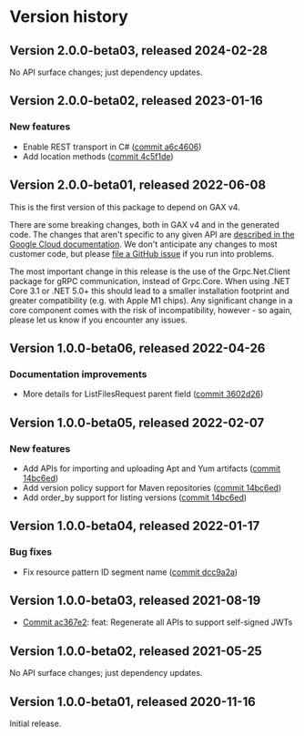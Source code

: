 # Version history

## Version 2.0.0-beta03, released 2024-02-28

No API surface changes; just dependency updates.

## Version 2.0.0-beta02, released 2023-01-16

### New features

- Enable REST transport in C# ([commit a6c4606](https://github.com/googleapis/google-cloud-dotnet/commit/a6c46063bd961a9dadc728a780d66de772f28e71))
- Add location methods ([commit 4c5f1de](https://github.com/googleapis/google-cloud-dotnet/commit/4c5f1deedbab60585fb109ab6ec0fafc86f0bcff))

## Version 2.0.0-beta01, released 2022-06-08

This is the first version of this package to depend on GAX v4.

There are some breaking changes, both in GAX v4 and in the generated
code. The changes that aren't specific to any given API are [described in the Google Cloud
documentation](https://cloud.google.com/dotnet/docs/reference/help/breaking-gax4).
We don't anticipate any changes to most customer code, but please [file a
GitHub issue](https://github.com/googleapis/google-cloud-dotnet/issues/new/choose)
if you run into problems.

The most important change in this release is the use of the Grpc.Net.Client package
for gRPC communication, instead of Grpc.Core. When using .NET Core 3.1 or .NET 5.0+
this should lead to a smaller installation footprint and greater compatibility (e.g.
with Apple M1 chips). Any significant change in a core component comes with the risk
of incompatibility, however - so again, please let us know if you encounter any
issues.


## Version 1.0.0-beta06, released 2022-04-26

### Documentation improvements

- More details for ListFilesRequest parent field ([commit 3602d26](https://github.com/googleapis/google-cloud-dotnet/commit/3602d266918515ebfc533a44a77986b2e9b10673))

## Version 1.0.0-beta05, released 2022-02-07

### New features

- Add APIs for importing and uploading Apt and Yum artifacts ([commit 14bc6ed](https://github.com/googleapis/google-cloud-dotnet/commit/14bc6edc0e67a2a0809486c66ce901e63b07a42f))
- Add version policy support for Maven repositories ([commit 14bc6ed](https://github.com/googleapis/google-cloud-dotnet/commit/14bc6edc0e67a2a0809486c66ce901e63b07a42f))
- Add order_by support for listing versions ([commit 14bc6ed](https://github.com/googleapis/google-cloud-dotnet/commit/14bc6edc0e67a2a0809486c66ce901e63b07a42f))

## Version 1.0.0-beta04, released 2022-01-17

### Bug fixes

- Fix resource pattern ID segment name ([commit dcc9a2a](https://github.com/googleapis/google-cloud-dotnet/commit/dcc9a2adf614a03250898a04642c4da5a30030eb))

## Version 1.0.0-beta03, released 2021-08-19

- [Commit ac367e2](https://github.com/googleapis/google-cloud-dotnet/commit/ac367e2): feat: Regenerate all APIs to support self-signed JWTs

## Version 1.0.0-beta02, released 2021-05-25

No API surface changes; just dependency updates.

## Version 1.0.0-beta01, released 2020-11-16

Initial release.


